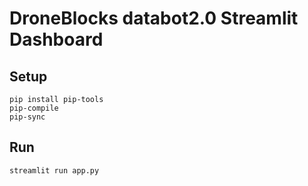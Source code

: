 # DroneBlocks databot2.0 Streamlit Dashboard

## Setup

```text
pip install pip-tools
pip-compile
pip-sync
```

## Run

```shell
streamlit run app.py
```

